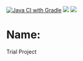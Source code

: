 [![Java CI with Gradle](https://github.com/corrente7/trial-k/actions/workflows/JavaCI.yml/badge.svg)](https://github.com/corrente7/trial-k/actions/workflows/JavaCI.yml)
<a href="https://codeclimate.com/github/corrente7/trial-k/maintainability"><img src="https://api.codeclimate.com/v1/badges/336b38661eee19ba6964/maintainability" /></a>
<a href="https://codeclimate.com/github/corrente7/trial-k/test_coverage"><img src="https://api.codeclimate.com/v1/badges/336b38661eee19ba6964/test_coverage" /></a>

# Name: # 
Trial Project